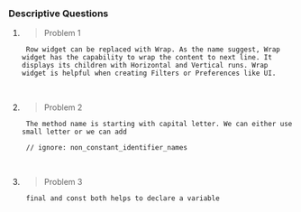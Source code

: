 ### Descriptive Questions

1. > Problem 1
    
        Row widget can be replaced with Wrap. As the name suggest, Wrap widget has the capability to wrap the content to next line. It displays its children with Horizontal and Vertical runs. Wrap widget is helpful when creating Filters or Preferences like UI.

<br />

2. > Problem 2
    
        The method name is starting with capital letter. We can either use small letter or we can add 

        // ignore: non_constant_identifier_names

<br />

3. > Problem 3
        
        final and const both helps to declare a variable 
        
<br />


